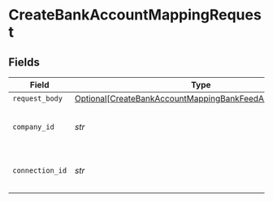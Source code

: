 # CreateBankAccountMappingRequest


## Fields

| Field                                                                                                                                 | Type                                                                                                                                  | Required                                                                                                                              | Description                                                                                                                           | Example                                                                                                                               |
| ------------------------------------------------------------------------------------------------------------------------------------- | ------------------------------------------------------------------------------------------------------------------------------------- | ------------------------------------------------------------------------------------------------------------------------------------- | ------------------------------------------------------------------------------------------------------------------------------------- | ------------------------------------------------------------------------------------------------------------------------------------- |
| `request_body`                                                                                                                        | [Optional[CreateBankAccountMappingBankFeedAccountMapping]](../../models/operations/createbankaccountmappingbankfeedaccountmapping.md) | :heavy_minus_sign:                                                                                                                    | N/A                                                                                                                                   |                                                                                                                                       |
| `company_id`                                                                                                                          | *str*                                                                                                                                 | :heavy_check_mark:                                                                                                                    | N/A                                                                                                                                   | 8a210b68-6988-11ed-a1eb-0242ac120002                                                                                                  |
| `connection_id`                                                                                                                       | *str*                                                                                                                                 | :heavy_check_mark:                                                                                                                    | N/A                                                                                                                                   | 2e9d2c44-f675-40ba-8049-353bfcb5e171                                                                                                  |